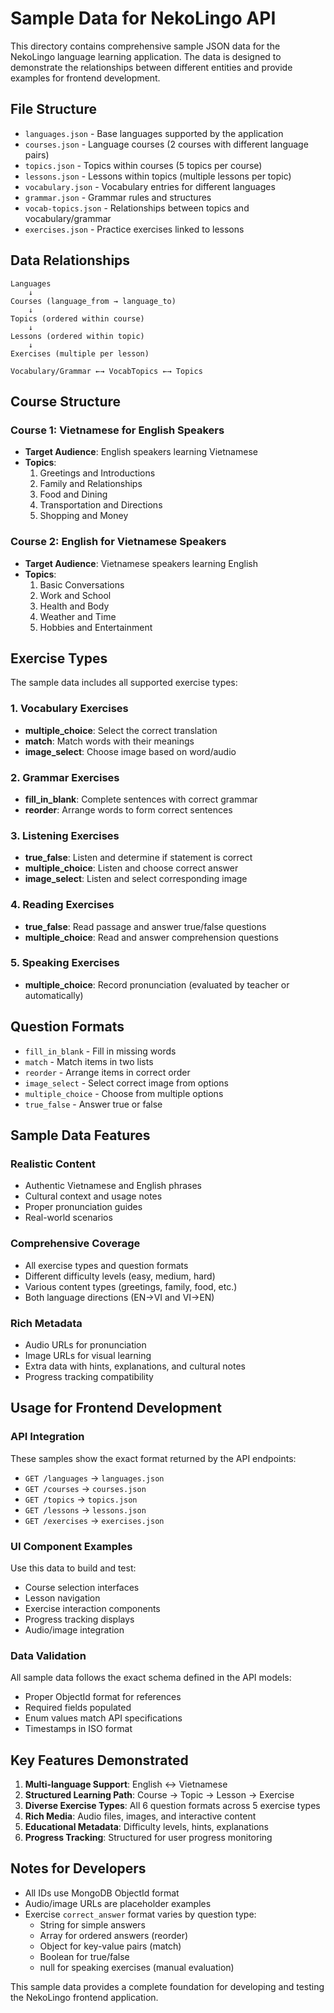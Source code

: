 # Sample Data for NekoLingo API

This directory contains comprehensive sample JSON data for the NekoLingo language learning application. The data is designed to demonstrate the relationships between different entities and provide examples for frontend development.

## File Structure

- `languages.json` - Base languages supported by the application
- `courses.json` - Language courses (2 courses with different language pairs)
- `topics.json` - Topics within courses (5 topics per course)
- `lessons.json` - Lessons within topics (multiple lessons per topic)
- `vocabulary.json` - Vocabulary entries for different languages
- `grammar.json` - Grammar rules and structures
- `vocab-topics.json` - Relationships between topics and vocabulary/grammar
- `exercises.json` - Practice exercises linked to lessons

## Data Relationships

```
Languages
    ↓
Courses (language_from → language_to)
    ↓
Topics (ordered within course)
    ↓
Lessons (ordered within topic)
    ↓
Exercises (multiple per lesson)

Vocabulary/Grammar ←→ VocabTopics ←→ Topics
```

## Course Structure

### Course 1: Vietnamese for English Speakers

- **Target Audience**: English speakers learning Vietnamese
- **Topics**:
  1. Greetings and Introductions
  2. Family and Relationships
  3. Food and Dining
  4. Transportation and Directions
  5. Shopping and Money

### Course 2: English for Vietnamese Speakers

- **Target Audience**: Vietnamese speakers learning English
- **Topics**:
  1. Basic Conversations
  2. Work and School
  3. Health and Body
  4. Weather and Time
  5. Hobbies and Entertainment

## Exercise Types

The sample data includes all supported exercise types:

### 1. Vocabulary Exercises

- **multiple_choice**: Select the correct translation
- **match**: Match words with their meanings
- **image_select**: Choose image based on word/audio

### 2. Grammar Exercises

- **fill_in_blank**: Complete sentences with correct grammar
- **reorder**: Arrange words to form correct sentences

### 3. Listening Exercises

- **true_false**: Listen and determine if statement is correct
- **multiple_choice**: Listen and choose correct answer
- **image_select**: Listen and select corresponding image

### 4. Reading Exercises

- **true_false**: Read passage and answer true/false questions
- **multiple_choice**: Read and answer comprehension questions

### 5. Speaking Exercises

- **multiple_choice**: Record pronunciation (evaluated by teacher or automatically)

## Question Formats

- `fill_in_blank` - Fill in missing words
- `match` - Match items in two lists
- `reorder` - Arrange items in correct order
- `image_select` - Select correct image from options
- `multiple_choice` - Choose from multiple options
- `true_false` - Answer true or false

## Sample Data Features

### Realistic Content

- Authentic Vietnamese and English phrases
- Cultural context and usage notes
- Proper pronunciation guides
- Real-world scenarios

### Comprehensive Coverage

- All exercise types and question formats
- Different difficulty levels (easy, medium, hard)
- Various content types (greetings, family, food, etc.)
- Both language directions (EN→VI and VI→EN)

### Rich Metadata

- Audio URLs for pronunciation
- Image URLs for visual learning
- Extra data with hints, explanations, and cultural notes
- Progress tracking compatibility

## Usage for Frontend Development

### API Integration

These samples show the exact format returned by the API endpoints:

- `GET /languages` → `languages.json`
- `GET /courses` → `courses.json`
- `GET /topics` → `topics.json`
- `GET /lessons` → `lessons.json`
- `GET /exercises` → `exercises.json`

### UI Component Examples

Use this data to build and test:

- Course selection interfaces
- Lesson navigation
- Exercise interaction components
- Progress tracking displays
- Audio/image integration

### Data Validation

All sample data follows the exact schema defined in the API models:

- Proper ObjectId format for references
- Required fields populated
- Enum values match API specifications
- Timestamps in ISO format

## Key Features Demonstrated

1. **Multi-language Support**: English ↔ Vietnamese
2. **Structured Learning Path**: Course → Topic → Lesson → Exercise
3. **Diverse Exercise Types**: All 6 question formats across 5 exercise types
4. **Rich Media**: Audio files, images, and interactive content
5. **Educational Metadata**: Difficulty levels, hints, explanations
6. **Progress Tracking**: Structured for user progress monitoring

## Notes for Developers

- All IDs use MongoDB ObjectId format
- Audio/image URLs are placeholder examples
- Exercise `correct_answer` format varies by question type:
  - String for simple answers
  - Array for ordered answers (reorder)
  - Object for key-value pairs (match)
  - Boolean for true/false
  - null for speaking exercises (manual evaluation)

This sample data provides a complete foundation for developing and testing the NekoLingo frontend application.
